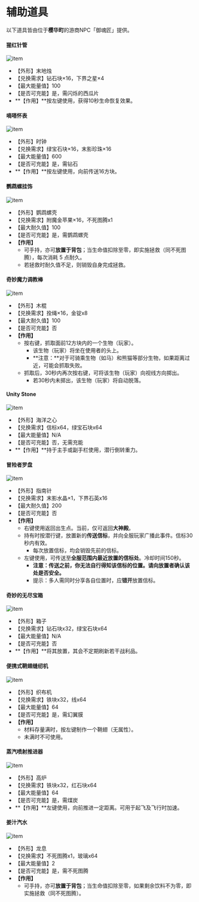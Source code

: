 # 辅助道具

以下道具皆由位于**樱华町**的游商NPC「御魂匠」提供。

#### 猩红针管
![item](../../assets/images/items/support/猩红针管.png)
- 【外形】末地烛
- 【兑换需求】钻石块×16，下界之星×4
- 【最大能量值】100
- 【是否可充能】是，需闪烁的西瓜片
- **【作用】**按左键使用，获得10秒生命恢复效果。

#### 嘀嗒怀表
![item](../../assets/images/items/support/嘀嗒怀表.png)
- 【外形】时钟
- 【兑换需求】绿宝石块×16，末影珍珠×16
- 【最大能量值】600
- 【是否可充能】是，需钻石
- **【作用】**按左键使用，向前传送16方块。

#### 鹦鹉螺挂饰
![item](../../assets/images/items/support/鹦鹉螺挂饰.png)
- 【外形】鹦鹉螺壳
- 【兑换需求】附魔金苹果×16，不死图腾x1
- 【最大耐久值】100
- 【是否可充能】是，需鹦鹉螺壳
- **【作用】**
  + 可手持，亦可**放置于背包**；当生命值扣除至零，即实施拯救（同不死图腾），每次消耗 5 点耐久。
  + 若拯救时耐久值不足，则销毁自身完成拯救。

#### 奇妙魔力调教棒
![item](../../assets/images/items/support/奇妙魔力调教棒.png)
- 【外形】木棍
- 【兑换需求】拴绳×16，金锭x8
- 【最大耐久值】100
- 【是否可充能】否
- **【作用】**
  + 按右键，抓取面前12方块内的一个生物（玩家）。
    * 该生物（玩家）将坐在使用者的头上。
    * **注意：**对于可骑乘生物（如马）和熊猫等部分生物，如果距离过近，可能会抓取失败。
  + 抓取后，30秒内再次按右键，可将该生物（玩家）向视线方向掷出。
    * 若30秒内未掷出，该生物（玩家）将自动脱落。

#### Unity Stone
![item](../../assets/images/items/support/UnityStone.png)
- 【外形】海洋之心
- 【兑换需求】信标x64，绿宝石块x64
- 【最大能量值】N/A
- 【是否可充能】否，无需充能
- **【作用】**持于主手或副手栏使用，潜行倒转重力。

#### 冒险者罗盘
![item](../../assets/images/items/support/冒险者罗盘.png)
- 【外形】指南针
- 【兑换需求】末影水晶×1，下界石英x16
- 【最大耐久值】200
- 【是否可充能】否
- **【作用】**
  + 右键使用返回出生点。当前，仅可返回**大神殿**。
  + 持有时按潜行键，放置新的**传送信标**，并向全服玩家广播此事件。信标30秒内有效。
    * 每次放置信标，均会销毁先前的信标。
  + 左键使用，可传送至**全服范围内最近放置的信标处**。冷却时间150秒。
    * **注意：传送之前，你无法自行得知该信标的位置。请向放置者确认该处是否安全。**
    * 提示：多人需同时分享各自位置时，应**错开**放置信标。

#### 奇妙的无尽宝箱
![item](../../assets/images/items/support/奇妙的无尽宝箱.png)
- 【外形】箱子
- 【兑换需求】钻石块x32，绿宝石块x64
- 【最大能量值】N/A
- 【是否可充能】否
- **【作用】**将其放置，其会不定期刷新若干战利品。

#### 便携式鞘翅缝纫机
![item](../../assets/images/items/support/便携式鞘翅缝纫机.png)
- 【外形】织布机
- 【兑换需求】铁块x32，线x64
- 【最大能量值】64
- 【是否可充能】是，需幻翼膜
- **【作用】**
  + 材料存量满时，按左键制作一个鞘翅（无属性）。
  + 未满时不可使用。

#### 蒸汽喷射推进器
![item](../../assets/images/items/support/蒸汽喷射推进器.png)
- 【外形】高炉
- 【兑换需求】铁块x32，红石块x64
- 【最大能量值】64
- 【是否可充能】是，需煤炭
- **【作用】**左键使用，向前推进一定距离。可用于起飞及飞行时加速。

#### 姜汁汽水
![item](../../assets/images/items/support/姜汁汽水.png)
- 【外形】龙息
- 【兑换需求】不死图腾x1，玻璃x64
- 【最大能量值】2
- 【是否可充能】是，需不死图腾
- **【作用】**
  + 可手持，亦可**放置于背包**；当生命值扣除至零，如果剩余饮料不为零，即实施拯救（同不死图腾）。
